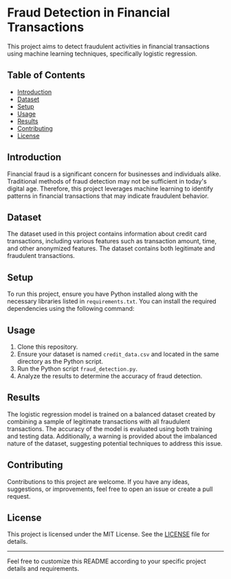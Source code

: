 # Fraud Detection in Financial Transactions

This project aims to detect fraudulent activities in financial transactions using machine learning techniques, specifically logistic regression.

## Table of Contents

- [Introduction](#introduction)
- [Dataset](#dataset)
- [Setup](#setup)
- [Usage](#usage)
- [Results](#results)
- [Contributing](#contributing)
- [License](#license)

## Introduction

Financial fraud is a significant concern for businesses and individuals alike. Traditional methods of fraud detection may not be sufficient in today's digital age. Therefore, this project leverages machine learning to identify patterns in financial transactions that may indicate fraudulent behavior.

## Dataset

The dataset used in this project contains information about credit card transactions, including various features such as transaction amount, time, and other anonymized features. The dataset contains both legitimate and fraudulent transactions.

## Setup

To run this project, ensure you have Python installed along with the necessary libraries listed in `requirements.txt`. You can install the required dependencies using the following command:

## Usage

1. Clone this repository.
2. Ensure your dataset is named `credit_data.csv` and located in the same directory as the Python script.
3. Run the Python script `fraud_detection.py`.
4. Analyze the results to determine the accuracy of fraud detection.

## Results

The logistic regression model is trained on a balanced dataset created by combining a sample of legitimate transactions with all fraudulent transactions. The accuracy of the model is evaluated using both training and testing data. Additionally, a warning is provided about the imbalanced nature of the dataset, suggesting potential techniques to address this issue.

## Contributing

Contributions to this project are welcome. If you have any ideas, suggestions, or improvements, feel free to open an issue or create a pull request.

## License

This project is licensed under the MIT License. See the [LICENSE](LICENSE) file for details.

---

Feel free to customize this README according to your specific project details and requirements.
